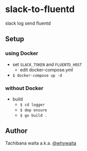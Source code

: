 # slack-to-fluentd

slack log send fluentd

## Setup

### using Docker

- set `SLACK_TOKEN` and `FLUENTD_HOST`
  - edit docker-compose.yml
- `$ docker-compose up -d`

### without Docker

- build
  - `$ cd logger`
  - `$ dep ensure`
  - `$ go build .`

## Author

Tachibana waita a.k.a. [@whywaita](https://github.com/whywaita)

